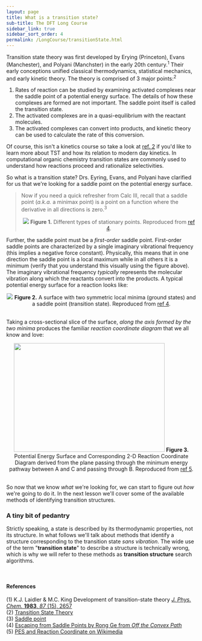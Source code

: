 ```yaml
---
layout: page
title: What is a transition state?
sub-title: The DFT Long Course
sidebar_link: true
sidebar_sort_order: 4
permalink: /LongCourse/transitionState.html
---
```


Transition state theory was first developed by Erying (Princeton), Evans (Manchester), and Polyani (Manchster) in the early 20th century.<sup>1</sup> Their early conceptions unified classical thermodynamics, statistical mechanics, and early kinetic theory. The theory is comprised of 3 major points:<sup>2</sup>

1. Rates of reaction can be studied by examining activated complexes near the saddle point of a potential energy surface. The details of how these complexes are formed are not important. The saddle point itself is called the transition state.  
2. The activated complexes are in a quasi-equilibrium with the reactant molecules.  
3. The activated complexes can convert into products, and kinetic theory can be used to calculate the rate of this conversion.  

Of course, this isn't a kinetics course so take a look at [ref. 2](https://en.wikipedia.org/wiki/Transition_state_theory) if you'd like to learn more about TST and how its relation to modern day kinetics. In computational organic chemistry transition states are commonly used to understand how reactions proceed and rationalize selectivities.  

So what is a transition state? Drs. Eyring, Evans, and Polyani have clarified for us that we're looking for a saddle point on the potential energy surface.  

>Now if you need a quick refresher from Calc III, recall that a saddle point (*a.k.a.* a minimax point) is a point on a function where the derivative in all directions is zero.<sup>3</sup>
><center>
>   <img src='/dftCourse/assets/images/LC/minmaxsaddle.png'>
>   <b>Figure 1.</b> Different types of stationary points. Reproduced from <a href='https://www.offconvex.org/2016/03/22/saddlepoints/' target='_blank'>ref 4</a>.
></center>

Further, the saddle point must be a *first-order* saddle point. First-order saddle points are characterized by a single imaginary vibrational frequency (this implies a negative force constant). Physically, this means that in one direction the saddle point is a local maximum while in all others it is a minimum (verify that you understand this visually using the figure above). The imaginary vibrational frequency *typically* represents the molecular vibration along which the reactants convert into the products. A typical potential energy surface for a reaction looks like:

<center>
   <img src='/dftCourse/assets/images/LC/symmetrysmall.png'>
   <b>Figure 2.</b> A surface with two symmetric local minima (ground states) and a saddle point (transition state). Reproduced from <a href='https://www.offconvex.org/2016/03/22/saddlepoints/' target='_blank'>ref 4</a>.
</center>

<br />

Taking a cross-sectional slice of the surface, *along the axis formed by the two minima* produces the familiar *reaction coordinate diagram* that we all know and love:

<center>
   <img src='/dftCourse/assets/images/LC/PES_RC.png' width="400" height='288'>
   <b>Figure 3.</b> Potential Energy Surface and Corresponding 2-D Reaction Coordinate Diagram derived from the plane passing through the minimum energy pathway between A and C and passing through B. Reproduced from <a href='https://commons.wikimedia.org/wiki/File:Potential_Energy_Surface_and_Corresponding_Reaction_Coordinate_Diagram.png' target='_blank'>ref 5</a>.
</center>

<br />

So now that we know *what* we're looking for, we can start to figure out *how* we're going to do it. In the next lesson we'll cover some of the available methods of identifying transition structures.

<!-- TODO: This feels incomplete, maybe we return to it later and add some more discussion? Maybe this will feel better once we write the next section  -->

### A tiny bit of pedantry

Strictly speaking, a state is described by its thermodynamic properties, not its structure. In what follows we'll talk about methods that identify a structure corresponding to the transition state *sans vibration*. The wide use of the term "**transition state**" to describe a structure is technically wrong, which is why we will refer to these methods as **transition structure** search algorithms.

<br />

#### References

(1) K.J. Laidler & M.C. King Development of transition-state theory [*J. Phys. Chem.* **1983**, *87* (15), 2657](https://pubs.acs.org/doi/10.1021/j100238a002)  
(2) [Transition State Theory](https://en.wikipedia.org/wiki/Transition_state_theory)  
(3) [Saddle point](https://en.wikipedia.org/wiki/Saddle_point)  
(4) [Escaping from Saddle Points by Rong Ge from *Off the Convex Path*](https://www.offconvex.org/2016/03/22/saddlepoints/)  
(5) [PES and Reaction Coordinate on Wikimedia](https://commons.wikimedia.org/wiki/File:Potential_Energy_Surface_and_Corresponding_Reaction_Coordinate_Diagram.png)  
